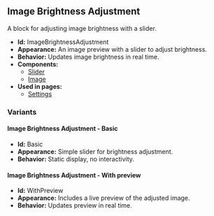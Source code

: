 ## Image Brightness Adjustment
A block for adjusting image brightness with a slider.
- **Id:** ImageBrightnessAdjustment
- **Appearance:** An image preview with a slider to adjust brightness.
- **Behavior:** Updates image brightness in real time.
- **Components:**
  - [Slider](components.md#slider)
  - [Image](components.md#image)
- **Used in pages:**
  - [Settings](pages.md#settings)
### Variants
#### Image Brightness Adjustment - **Basic**
- **Id:** Basic
- **Appearance:** Simple slider for brightness adjustment.
- **Behavior:** Static display, no interactivity.
#### Image Brightness Adjustment - **With preview**
- **Id:** WithPreview
- **Appearance:** Includes a live preview of the adjusted image.
- **Behavior:** Updates preview in real time.
